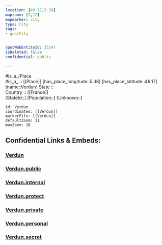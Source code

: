 ```yaml
---
location: [49.17,5.38] 
mapzoom: [7,12] 
mapmarker: city 
type: City
tags:
- geo/City


SpocWebEntityId: 35247
isDeleted: false
confidential: public

---
```

#is_a_/Place  
#is_a_ :: [[Place]] 
[has_place_longitude::5.38] 
[has_place_latitude::49.17] 
[name::Verdun] 
State ::  
Country :: [[France]]  
[StateId::] 
[Population::] 
[Unknown::] 


```leaflet
id: Verdun
coordinates: [[Verdun]] 
markerFile: [[Verdun]] 
defaultZoom: 11 
maxZoom: 18
```


## Confidential Links & Embeds: 

### [Verdun](/_Standards/Earth/Continent/Europe/Europe~West/France/regions~France/Grand_Est/departments~Grand_Est/Meuse/communes~Meuse/Verdun/cities~Verdun/Verdun.md) 

### [Verdun.public](/_public/Earth/Continent/Europe/Europe~West/France/regions~France/Grand_Est/departments~Grand_Est/Meuse/communes~Meuse/Verdun/cities~Verdun/Verdun.public.md) 

### [Verdun.internal](/_internal/Earth/Continent/Europe/Europe~West/France/regions~France/Grand_Est/departments~Grand_Est/Meuse/communes~Meuse/Verdun/cities~Verdun/Verdun.internal.md) 

### [Verdun.protect](/_protect/Earth/Continent/Europe/Europe~West/France/regions~France/Grand_Est/departments~Grand_Est/Meuse/communes~Meuse/Verdun/cities~Verdun/Verdun.protect.md) 

### [Verdun.private](/_private/Earth/Continent/Europe/Europe~West/France/regions~France/Grand_Est/departments~Grand_Est/Meuse/communes~Meuse/Verdun/cities~Verdun/Verdun.private.md) 

### [Verdun.personal](/_personal/Earth/Continent/Europe/Europe~West/France/regions~France/Grand_Est/departments~Grand_Est/Meuse/communes~Meuse/Verdun/cities~Verdun/Verdun.personal.md) 

### [Verdun.secret](/_secret/Earth/Continent/Europe/Europe~West/France/regions~France/Grand_Est/departments~Grand_Est/Meuse/communes~Meuse/Verdun/cities~Verdun/Verdun.secret.md)


